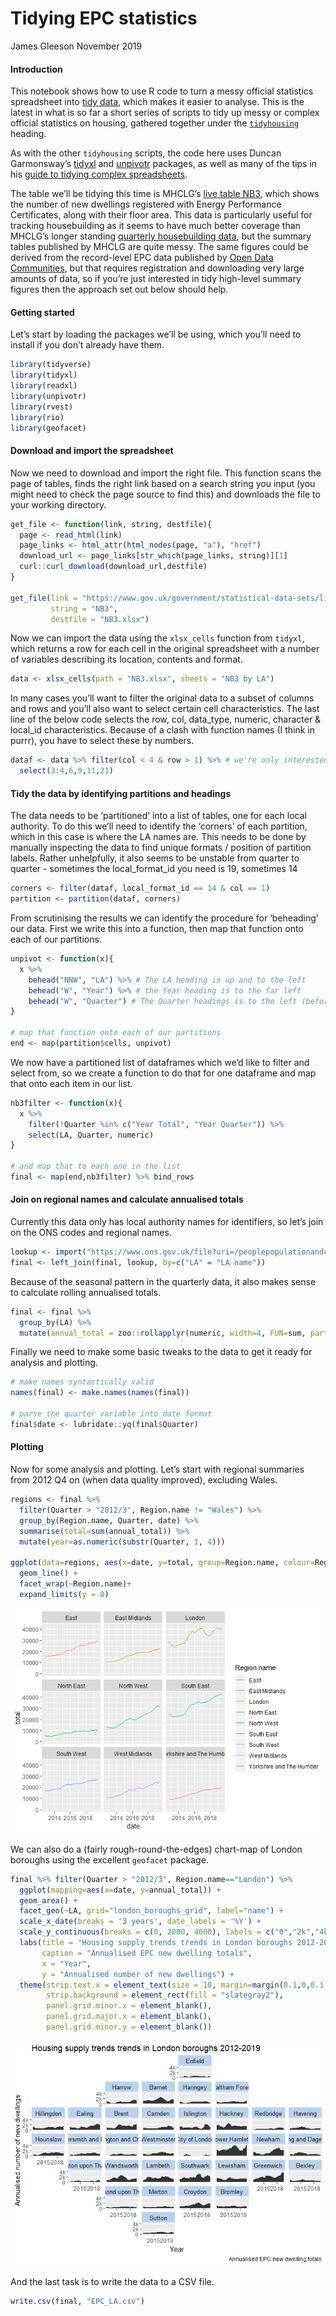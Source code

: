 Tidying EPC statistics
================
James Gleeson
November 2019

#### Introduction

This notebook shows how to use R code to turn a messy official
statistics spreadsheet into [tidy
data](https://cran.r-project.org/web/packages/tidyr/vignettes/tidy-data.html),
which makes it easier to analyse. This is the latest in what is so far a
short series of scripts to tidy up messy or complex official statistics
on housing, gathered together under the
[`tidyhousing`](https://github.com/jgleeson/tidyhousing) heading.

As with the other `tidyhousing` scripts, the code here uses Duncan
Garmonsway’s [tidyxl](https://github.com/nacnudus/tidyxl) and
[unpivotr](https://nacnudus.github.io/unpivotr/) packages, as well as
many of the tips in his [guide to tidying complex
spreadsheets](https://nacnudus.github.io/spreadsheet-munging-strategies/).

The table we’ll be tidying this time is MHCLG’s [live table
NB3](https://www.gov.uk/government/statistical-data-sets/live-tables-on-energy-performance-of-buildings-certificates),
which shows the number of new dwellings registered with Energy
Performance Certificates, along with their floor area. This data is
particularly useful for tracking housebuilding as it seems to have much
better coverage than MHCLG’s longer standing [quarterly housebuilding
data](https://www.gov.uk/government/statistical-data-sets/live-tables-on-house-building),
but the summary tables published by MHCLG are quite messy. The same
figures could be derived from the record-level EPC data published by
[Open Data Communities](https://epc.opendatacommunities.org/), but that
requires registration and downloading very large amounts of data, so if
you’re just interested in tidy high-level summary figures then the
approach set out below should help.

#### Getting started

Let’s start by loading the packages we’ll be using, which you’ll need to
install if you don’t already have them.

``` r
library(tidyverse)
library(tidyxl)
library(readxl)
library(unpivotr)
library(rvest)
library(rio)
library(geofacet)
```

#### Download and import the spreadsheet

Now we need to download and import the right file. This function scans
the page of tables, finds the right link based on a search string you
input (you might need to check the page source to find this) and
downloads the file to your working directory.

``` r
get_file <- function(link, string, destfile){
  page <- read_html(link)
  page_links <- html_attr(html_nodes(page, "a"), "href")
  download_url <- page_links[str_which(page_links, string)][1]
  curl::curl_download(download_url,destfile)
}

get_file(link = "https://www.gov.uk/government/statistical-data-sets/live-tables-on-energy-performance-of-buildings-certificates",
         string = "NB3",
         destfile = "NB3.xlsx")
```

Now we can import the data using the `xlsx_cells` function from
`tidyxl`, which returns a row for each cell in the original spreadsheet
with a number of variables describing its location, contents and format.

``` r
data <- xlsx_cells(path = "NB3.xlsx", sheets = "NB3 by LA")
```

In many cases you’ll want to filter the original data to a subset of
columns and rows and you’ll also want to select certain cell
characteristics. The last line of the below code selects the row, col,
data\_type, numeric, character & local\_id characteristics. Because of a
clash with function names (I think in purrr), you have to select these
by
numbers.

``` r
dataf <- data %>% filter(col < 4 & row > 1) %>% # we're only interested in the first four columns
  select(3:4,6,9,11,21) 
```

#### Tidy the data by identifying partitions and headings

The data needs to be ‘partitioned’ into a list of tables, one for each
local authority. To do this we’ll need to identify the ‘corners’ of each
partition, which in this case is where the LA names are. This needs to
be done by manually inspecting the data to find unique formats /
position of partition labels. Rather unhelpfully, it also seems to be
unstable from quarter to quarter - sometimes the local\_format\_id you
need is 19, sometimes 14

``` r
corners <- filter(dataf, local_format_id == 14 & col == 1) 
partition <- partition(dataf, corners)
```

From scrutinising the results we can identify the procedure for
‘beheading’ our data. First we write this into a function, then map
that function onto each of our partitions.

``` r
unpivot <- function(x){
  x %>% 
    behead("NNW", "LA") %>% # The LA heading is up and to the left
    behead("W", "Year") %>% # the Year heading is to the far left
    behead("W", "Quarter") # The Quarter headings is to the left (before you get to Year)
}

# map that function onto each of our partitions
end <- map(partition$cells, unpivot)
```

We now have a partitioned list of dataframes which we’d like to filter
and select from, so we create a function to do that for one dataframe
and map that onto each item in our list.

``` r
nb3filter <- function(x){
  x %>%
    filter(!Quarter %in% c("Year Total", "Year Quarter")) %>%
    select(LA, Quarter, numeric)
}

# and map that to each one in the list
final <- map(end,nb3filter) %>% bind_rows
```

#### Join on regional names and calculate annualised totals

Currently this data only has local authority names for identifiers, so
let’s join on the ONS codes and regional
names.

``` r
lookup <- import("https://www.ons.gov.uk/file?uri=/peoplepopulationandcommunity/populationandmigration/migrationwithintheuk/datasets/userinformationenglandandwaleslocalauthoritytoregionlookup/june2017/lookuplasregionew2017.xlsx", skip=4)
final <- left_join(final, lookup, by=c("LA" = "LA name"))
```

Because of the seasonal pattern in the quarterly data, it also makes
sense to calculate rolling annualised totals.

``` r
final <- final %>%
  group_by(LA) %>%
  mutate(annual_total = zoo::rollapplyr(numeric, width=4, FUN=sum, partial=TRUE))
```

Finally we need to make some basic tweaks to the data to get it ready
for analysis and plotting.

``` r
# make names syntactically valid
names(final) <- make.names(names(final))

# parse the quarter variable into date format
final$date <- lubridate::yq(final$Quarter)
```

#### Plotting

Now for some analysis and plotting. Let’s start with regional summaries
from 2012 Q4 on (when data quality improved), excluding Wales.

``` r
regions <- final %>%
  filter(Quarter > "2012/3", Region.name != "Wales") %>%
  group_by(Region.name, Quarter, date) %>%
  summarise(total=sum(annual_total)) %>%
  mutate(year=as.numeric(substr(Quarter, 1, 4)))

ggplot(data=regions, aes(x=date, y=total, group=Region.name, colour=Region.name)) +
  geom_line() +
  facet_wrap(~Region.name)+
  expand_limits(y = 0)
```

![](unpivot_NB3_files/figure-gfm/regional%20totals-1.png)<!-- -->

We can also do a (fairly rough-round-the-edges) chart-map of London
boroughs using the excellent `geofacet` package.

``` r
final %>% filter(Quarter > "2012/3", Region.name=="London") %>%
  ggplot(mapping=aes(x=date, y=annual_total)) +
  geom_area() + 
  facet_geo(~LA, grid="london_boroughs_grid", label="name") + 
  scale_x_date(breaks = '3 years', date_labels = '%Y') +
  scale_y_continuous(breaks = c(0, 2000, 4000), labels = c("0","2k","4k")) +
  labs(title = "Housing supply trends trends in London boroughs 2012-2019",
       caption = "Annualised EPC new dwelling totals",
       x = "Year",
       y = "Annualised number of new dwellings") +
  theme(strip.text.x = element_text(size = 10, margin=margin(0.1,0,0.1,0,"cm")),
        strip.background = element_rect(fill = "slategray2"),
        panel.grid.minor.x = element_blank(),
        panel.grid.major.x = element_blank(),
        panel.grid.minor.y = element_blank())
```

![](unpivot_NB3_files/figure-gfm/London%20borough%20plot-1.png)<!-- -->

And the last task is to write the data to a CSV file.

``` r
write.csv(final, "EPC_LA.csv")
```
